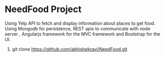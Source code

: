 # NeedFood Project
Using Yelp API to fetch and display information about places to get food. Using Mongodb for persistence, REST apis to
communicate with node server , Angularjs framework for the MVC framework and Bootstrap for the UI.

1. git clone https://github.com/abhishekravi/NeedFood.git
